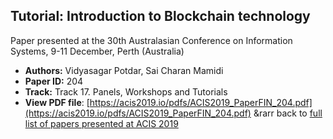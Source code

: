 ## Tutorial: Introduction to Blockchain technology

Paper presented at the 30th Australasian Conference on Information Systems, 9-11 December, Perth (Australia)
- **Authors:** Vidyasagar Potdar, Sai Charan Mamidi
- **Paper ID:** 204
- **Track:** Track 17. Panels, Workshops and Tutorials
- **View PDF file**: [https://acis2019.io/pdfs/ACIS2019_PaperFIN_204.pdf](https://acis2019.io/pdfs/ACIS2019_PaperFIN_204.pdf)
&rarr back to [full list of papers presented at ACIS 2019](https://acis2019.io/)